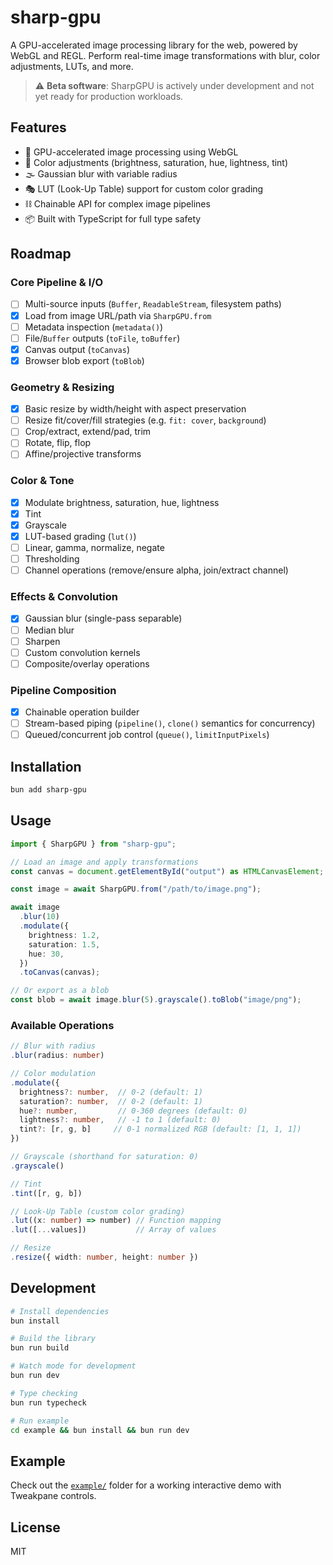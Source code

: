 # sharp-gpu

A GPU-accelerated image processing library for the web, powered by WebGL and REGL. Perform real-time image transformations with blur, color adjustments, LUTs, and more.

> ⚠️ **Beta software**: SharpGPU is actively under development and not yet ready for production workloads.

## Features

- 🚀 GPU-accelerated image processing using WebGL
- 🎨 Color adjustments (brightness, saturation, hue, lightness, tint)
- 🌫️ Gaussian blur with variable radius
- 🎭 LUT (Look-Up Table) support for custom color grading
- ⛓️ Chainable API for complex image pipelines
- 📦 Built with TypeScript for full type safety

## Roadmap

### Core Pipeline & I/O

- [ ] Multi-source inputs (`Buffer`, `ReadableStream`, filesystem paths)
- [x] Load from image URL/path via `SharpGPU.from`
- [ ] Metadata inspection (`metadata()`)
- [ ] File/`Buffer` outputs (`toFile`, `toBuffer`)
- [x] Canvas output (`toCanvas`)
- [x] Browser blob export (`toBlob`)

### Geometry & Resizing

- [x] Basic resize by width/height with aspect preservation
- [ ] Resize fit/cover/fill strategies (e.g. `fit: cover`, `background`)
- [ ] Crop/extract, extend/pad, trim
- [ ] Rotate, flip, flop
- [ ] Affine/projective transforms

### Color & Tone

- [x] Modulate brightness, saturation, hue, lightness
- [x] Tint
- [x] Grayscale
- [x] LUT-based grading (`lut()`)
- [ ] Linear, gamma, normalize, negate
- [ ] Thresholding
- [ ] Channel operations (remove/ensure alpha, join/extract channel)

### Effects & Convolution

- [x] Gaussian blur (single-pass separable)
- [ ] Median blur
- [ ] Sharpen
- [ ] Custom convolution kernels
- [ ] Composite/overlay operations

### Pipeline Composition

- [x] Chainable operation builder
- [ ] Stream-based piping (`pipeline()`, `clone()` semantics for concurrency)
- [ ] Queued/concurrent job control (`queue()`, `limitInputPixels`)

## Installation

```bash
bun add sharp-gpu
```

## Usage

```typescript
import { SharpGPU } from "sharp-gpu";

// Load an image and apply transformations
const canvas = document.getElementById("output") as HTMLCanvasElement;

const image = await SharpGPU.from("/path/to/image.png");

await image
  .blur(10)
  .modulate({
    brightness: 1.2,
    saturation: 1.5,
    hue: 30,
  })
  .toCanvas(canvas);

// Or export as a blob
const blob = await image.blur(5).grayscale().toBlob("image/png");
```

### Available Operations

```typescript
// Blur with radius
.blur(radius: number)

// Color modulation
.modulate({
  brightness?: number,  // 0-2 (default: 1)
  saturation?: number,  // 0-2 (default: 1)
  hue?: number,         // 0-360 degrees (default: 0)
  lightness?: number,   // -1 to 1 (default: 0)
  tint?: [r, g, b]     // 0-1 normalized RGB (default: [1, 1, 1])
})

// Grayscale (shorthand for saturation: 0)
.grayscale()

// Tint
.tint([r, g, b])

// Look-Up Table (custom color grading)
.lut((x: number) => number) // Function mapping
.lut([...values])           // Array of values

// Resize
.resize({ width: number, height: number })
```

## Development

```bash
# Install dependencies
bun install

# Build the library
bun run build

# Watch mode for development
bun run dev

# Type checking
bun run typecheck

# Run example
cd example && bun install && bun run dev
```

## Example

Check out the [`example/`](./example) folder for a working interactive demo with Tweakpane controls.

## License

MIT
